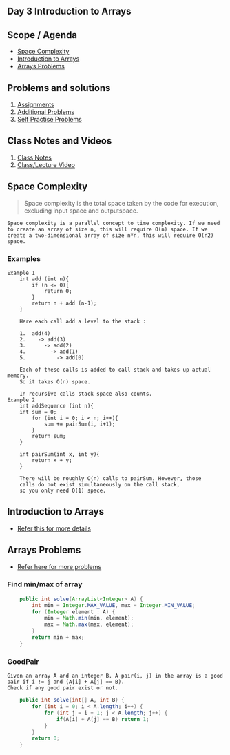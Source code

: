 ## Day 3 Introduction to Arrays

## Scope / Agenda
- [Space Complexity](#space-complexity)
- [Introduction to Arrays](#introduction-to-arrays)
- [Arrays Problems](#arrays-problems)
  

## Problems and solutions

1. [Assignments](https://github.com/rajpiyush220/Algorithms/tree/master/problems/src/main/java/com/learning/scaler/intermediate/intro/arrays/assignment)
2. [Additional Problems](https://github.com/rajpiyush220/Algorithms/tree/master/problems/src/main/java/com/learning/scaler/intermediate/intro/arrays/additional)
3. [Self Practise Problems]()

## Class Notes and Videos

1. [Class Notes](../../class_Notes/DSA%20Intermediate%20Notes/3%20Intro%20to%20Arrays(%2028-08-23).pdf)
2. [Class/Lecture Video](https://www.youtube.com/watch?v=T2yu0FGJFmc)


## Space Complexity
> Space complexity is the total space taken by the code for execution, excluding input space and outputspace.

    Space complexity is a parallel concept to time complexity. If we need to create an array of size n, this will require O(n) space. If we create a two-dimensional array of size n*n, this will require O(n2) space.
### Examples
    Example 1
        int add (int n){
            if (n <= 0){
                return 0;
            }
            return n + add (n-1);
        }

        Here each call add a level to the stack :

        1.  add(4)
        2.    -> add(3)
        3.      -> add(2)
        4.        -> add(1)
        5.          -> add(0)

        Each of these calls is added to call stack and takes up actual memory.
        So it takes O(n) space.

        In recursive calls stack space also counts.
    Example 2
        int addSequence (int n){
        int sum = 0;
            for (int i = 0; i < n; i++){
                sum += pairSum(i, i+1);
            }
            return sum;
        }

        int pairSum(int x, int y){
            return x + y;
        }

        There will be roughly O(n) calls to pairSum. However, those 
        calls do not exist simultaneously on the call stack,
        so you only need O(1) space.

## Introduction to Arrays
* [Refer this for more details](https://www.geeksforgeeks.org/arrays-in-java/)

## Arrays Problems
* [Refer here for more problems](https://www.geeksforgeeks.org/arrays-in-java/#practice)
### Find min/max of array
```java
    public int solve(ArrayList<Integer> A) {
        int min = Integer.MAX_VALUE, max = Integer.MIN_VALUE;
        for (Integer element : A) {
            min = Math.min(min, element);
            max = Math.max(max, element);
        }
        return min + max;
    }
```
### GoodPair
    Given an array A and an integer B. A pair(i, j) in the array is a good pair if i != j and (A[i] + A[j] == B).
    Check if any good pair exist or not.
```java
    public int solve(int[] A, int B) {
        for (int i = 0; i < A.length; i++) {
            for (int j = i + 1; j < A.length; j++) {
                if(A[i] + A[j] == B) return 1;
            }
        }
        return 0;
    }
```
